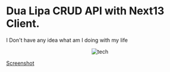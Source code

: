 # Dua Lipa CRUD API with Next13 Client. 

I Don't have any idea what am I doing with my life


<center>

<img src="https://skillicons.dev/icons?i=go,nextjs,typescript,docker,mongodb" alt="tech" />

</center>

[Screenshot](./ss.PNG)
